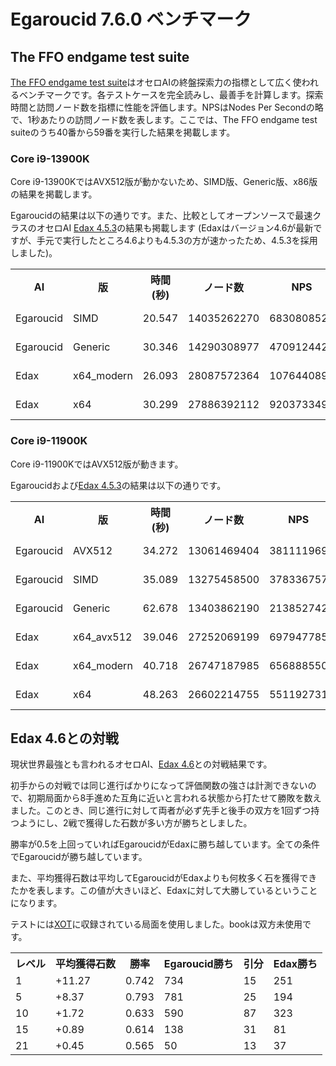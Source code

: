 # Egaroucid 7.6.0 ベンチマーク

## The FFO endgame test suite

[The FFO endgame test suite](http://radagast.se/othello/ffotest.html)はオセロAIの終盤探索力の指標として広く使われるベンチマークです。各テストケースを完全読みし、最善手を計算します。探索時間と訪問ノード数を指標に性能を評価します。NPSはNodes Per Secondの略で、1秒あたりの訪問ノード数を表します。ここでは、The FFO endgame test suiteのうち40番から59番を実行した結果を掲載します。

### Core i9-13900K

Core i9-13900KではAVX512版が動かないため、SIMD版、Generic版、x86版の結果を掲載します。

Egaroucidの結果は以下の通りです。また、比較としてオープンソースで最速クラスのオセロAI [Edax 4.5.3](https://github.com/okuhara/edax-reversi-AVX/releases/tag/v4.5.3)の結果も掲載します (Edaxはバージョン4.6が最新ですが、手元で実行したところ4.6よりも4.5.3の方が速かったため、4.5.3を採用しました)。

<div class="table_wrapper">
<table>
<tr>
<th>AI</th><th>版</th><th>時間(秒)</th><th>ノード数</th><th>NPS</th><th>ファイル</th>
</tr>
<tr>
<td>Egaroucid</td><td>SIMD</td><td>20.547</td><td>14035262270</td><td>683080852</td><td><a href="./files/000_ffo40_59_Core_i9-13900K_SIMD.txt">000_ffo40_59_Core_i9-13900K_SIMD.txt</a></td>
</tr>
<tr>
<td>Egaroucid</td><td>Generic</td><td>30.346</td><td>14290308977</td><td>470912442</td><td><a href="./files/001_ffo40_59_Core_i9-13900K_Generic.txt">001_ffo40_59_Core_i9-13900K_Generic.txt</a></td>
</tr>
<tr>
<td>Edax</td><td>x64_modern</td><td>26.093</td><td>28087572364</td><td>1076440898</td><td><a href="./files/010_ffo40_59_Core_i9-13900K_edax_x64_modern.txt">010_ffo40_59_Core_i9-13900K_edax_x64_modern.txt</a></td>
</tr>
<tr>
<td>Edax</td><td>x64</td><td>30.299</td><td>27886392112</td><td>920373349</td><td><a href="./files/011_ffo40_59_Core_i9-13900K_edax_x64.txt">011_ffo40_59_Core_i9-13900K_edax_x64.txt</a></td>
</tr>
</table>
</div>



### Core i9-11900K

Core i9-11900KではAVX512版が動きます。

Egaroucidおよび[Edax 4.5.3](https://github.com/okuhara/edax-reversi-AVX/releases/tag/v4.5.3)の結果は以下の通りです。

<div class="table_wrapper">
<table>
<tr>
<th>AI</th><th>版</th><th>時間(秒)</th><th>ノード数</th><th>NPS</th><th>ファイル</th>
</tr>
<tr>
<td>Egaroucid</td><td>AVX512</td><td>34.272</td><td>13061469404</td><td>381111969</td><td><a href="./files/100_ffo40_59_Core_i9-11900K_AVX512.txt">100_ffo40_59_Core_i9-11900K_AVX512.txt</a></td>
</tr>
<tr>
<td>Egaroucid</td><td>SIMD</td><td>35.089</td><td>13275458500</td><td>378336757</td><td><a href="./files/101_ffo40_59_Core_i9-11900K_SIMD.txt">101_ffo40_59_Core_i9-11900K_SIMD.txt</a></td>
</tr>
<tr>
<td>Egaroucid</td><td>Generic</td><td>62.678</td><td>13403862190</td><td>213852742</td><td><a href="./files/102_ffo40_59_Core_i9-11900K_Generic.txt">102_ffo40_59_Core_i9-11900K_Generic.txt</a></td>
</tr>
<tr>
<td>Edax</td><td>x64_avx512</td><td>39.046</td><td>27252069199</td><td>697947785</td><td><a href="./files/110_ffo40_59_Core_i9-11900K_edax_x64_avx512.txt">110_ffo40_59_Core_i9-11900K_edax_x64_avx512.txt</a></td>
</tr>
<tr>
<td>Edax</td><td>x64_modern</td><td>40.718</td><td>26747187985</td><td>656888550</td><td><a href="./files/111_ffo40_59_Core_i9-11900K_edax_x64_modern.txt">111_ffo40_59_Core_i9-11900K_edax_x64_modern.txt</a></td>
</tr>
<tr>
<td>Edax</td><td>x64</td><td>48.263</td><td>26602214755</td><td>551192731</td><td><a href="./files/112_ffo40_59_Core_i9-11900K_edax_x64.txt">112_ffo40_59_Core_i9-11900K_edax_x64.txt</a></td>
</tr>
</table>
</div>



## Edax 4.6との対戦

現状世界最強とも言われるオセロAI、[Edax 4.6](https://github.com/abulmo/edax-reversi/releases/tag/v4.6)との対戦結果です。

初手からの対戦では同じ進行ばかりになって評価関数の強さは計測できないので、初期局面から8手進めた互角に近いと言われる状態から打たせて勝敗を数えました。このとき、同じ進行に対して両者が必ず先手と後手の双方を1回ずつ持つようにし、2戦で獲得した石数が多い方が勝ちとしました。

勝率が0.5を上回っていればEgaroucidがEdaxに勝ち越しています。全ての条件でEgaroucidが勝ち越しています。

また、平均獲得石数は平均してEgaroucidがEdaxよりも何枚多く石を獲得できたかを表します。この値が大きいほど、Edaxに対して大勝しているということになります。

テストには[XOT](https://berg.earthlingz.de/xot/index.php)に収録されている局面を使用しました。bookは双方未使用です。

<div class="table_wrapper"><table>
<tr><th>レベル</th><th>平均獲得石数</th><th>勝率</th><th>Egaroucid勝ち</th><th>引分</th><th>Edax勝ち</th></tr>
<tr><td>1</td><td>+11.27</td><td>0.742</td><td>734</td><td>15</td><td>251</td></tr>
<tr><td>5</td><td>+8.37</td><td>0.793</td><td>781</td><td>25</td><td>194</td></tr>
<tr><td>10</td><td>+1.72</td><td>0.633</td><td>590</td><td>87</td><td>323</td></tr>
<tr><td>15</td><td>+0.89</td><td>0.614</td><td>138</td><td>31</td><td>81</td></tr>
<tr><td>21</td><td>+0.45</td><td>0.565</td><td>50</td><td>13</td><td>37</td></tr>
</table></div>


